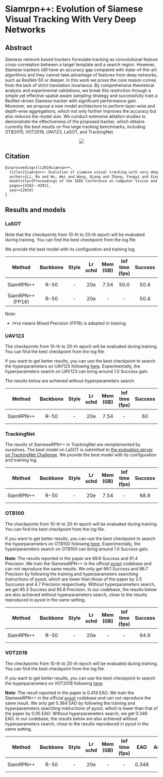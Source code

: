 # Siamrpn++: Evolution of Siamese Visual Tracking With Very Deep Networks

## Abstract

<!-- [ABSTRACT] -->

Siamese network based trackers formulate tracking as convolutional feature cross-correlation between a target template and a search region. However, Siamese trackers still have an accuracy gap compared with state-of-the-art algorithms and they cannot take advantage of features from deep networks, such as ResNet-50 or deeper. In this work we prove the core reason comes from the lack of strict translation invariance. By comprehensive theoretical analysis and experimental validations, we break this restriction through a simple yet effective spatial aware sampling strategy and successfully train a ResNet-driven Siamese tracker with significant performance gain. Moreover, we propose a new model architecture to perform layer-wise and depth-wise aggregations, which not only further improves the accuracy but also reduces the model size. We conduct extensive ablation studies to demonstrate the effectiveness of the proposed tracker, which obtains currently the best results on five large tracking benchmarks, including OTB2015, VOT2018, UAV123, LaSOT, and TrackingNet.

<!-- [IMAGE] -->

<div align="center">
  <img src="https://user-images.githubusercontent.com/34888372/142985529-0a9b4e18-5476-40c6-8abf-7d68aab1e5c9.png"/>
</div>

## Citation

<!-- [ALGORITHM] -->

```latex
@inproceedings{li2019siamrpn++,
  title={Siamrpn++: Evolution of siamese visual tracking with very deep networks},
  author={Li, Bo and Wu, Wei and Wang, Qiang and Zhang, Fangyi and Xing, Junliang and Yan, Junjie},
  booktitle={Proceedings of the IEEE Conference on Computer Vision and Pattern Recognition},
  pages={4282--4291},
  year={2019}
}
```

## Results and models

### LaSOT

Note that the checkpoints from 10-th to 20-th epoch will be evaluated during training. You can find the best checkpoint from the log file.

We provide the best model with its configuration and training log.

|        Method         | Backbone | Style | Lr schd | Mem (GB) | Inf time (fps) | Success | Norm precision | Precision |                                        Config                                        |                                                                                                                                              Download                                                                                                                                              |
| :-------------------: | :------: | :---: | :-----: | :------: | :------------: | :-----: | :------------: | :-------: | :----------------------------------------------------------------------------------: | :------------------------------------------------------------------------------------------------------------------------------------------------------------------------------------------------------------------------------------------------------------------------------------------------: |
|       SiamRPN++       |   R-50   |   -   |   20e   |   7.54   |      50.0      |  50.4   |      59.6      |   49.7    | [config](siamese-rpn_resnet50_8xb28-20e_imagenetvid-imagenetdet-coco_test-lasot.py) | [model](https://download.openmmlab.com/mmtracking/sot/siamese_rpn/siamese_rpn_r50_1x_lasot/siamese_rpn_r50_20e_lasot_20220420_181845-dd0f151e.pth) \| [log](https://download.openmmlab.com/mmtracking/sot/siamese_rpn/siamese_rpn_r50_1x_lasot/siamese_rpn_r50_20e_lasot_20220420_181845.log.json) |
| SiamRPN++ <br> (FP16) |   R-50   |   -   |   20e   |    -     |       -        |  50.4   |      59.6      |   49.2    |                     [config](siamese_rpn_r50_fp16_20e_lasot.py)                      |                                [model](https://download.openmmlab.com/mmtracking/fp16/siamese_rpn_r50_fp16_20e_lasot_20220422_181501-ce30fdfd.pth) \| [log](https://download.openmmlab.com/mmtracking/fp16/siamese_rpn_r50_fp16_20e_lasot_20220422_181501.log.json)                                |

Note:

- `FP16` means Mixed Precision (FP16) is adopted in training.

### UAV123

The checkpoints from 10-th to 20-th epoch will be evaluated during training. You can find the best checkpoint from the log file.

If you want to get better results, you can use the best checkpoint to search the hyperparameters on UAV123 following [here](https://github.com/open-mmlab/mmtracking/blob/master/docs/en/useful_tools_scripts.md#siameserpn-test-time-parameter-search).
Experimentally, the hyperparameters search on UAV123 can bring around 1.0 Success gain.

The results below are achieved without hyperparameters search.

|  Method   | Backbone | Style | Lr schd | Mem (GB) | Inf time (fps) | Success | Norm Precision | Precision |                                        Config                                         |                                                                                                                                                Download                                                                                                                                                |
| :-------: | :------: | :---: | :-----: | :------: | :------------: | :-----: | :------------: | :-------: | :-----------------------------------------------------------------------------------: | :----------------------------------------------------------------------------------------------------------------------------------------------------------------------------------------------------------------------------------------------------------------------------------------------------: |
| SiamRPN++ |   R-50   |   -   |   20e   |   7.54   |       -        |   60    |      77.3      |   80.3    | [config](siamese-rpn_resnet50_8xb28-20e_imagenetvid-imagenetdet-coco_test-uav123.py) | [model](https://download.openmmlab.com/mmtracking/sot/siamese_rpn/siamese_rpn_r50_1x_uav123/siamese_rpn_r50_20e_uav123_20220420_181845-dc2d4831.pth) \| [log](https://download.openmmlab.com/mmtracking/sot/siamese_rpn/siamese_rpn_r50_1x_uav123/siamese_rpn_r50_20e_uav123_20220420_181845.log.json) |

### TrackingNet

The results of SiameseRPN++ in TrackingNet are reimplemented by ourselves. The best model on LaSOT is submitted to [the evaluation server on TrackingNet Challenge](http://eval.tracking-net.org/web/challenges/challenge-page/39/submission). We provide the best model with its configuration and training log.

|  Method   | Backbone | Style | Lr schd | Mem (GB) | Inf time (fps) | Success | Norm precision | Precision |                                           Config                                           |                                                                                                                                              Download                                                                                                                                              |
| :-------: | :------: | :---: | :-----: | :------: | :------------: | :-----: | :------------: | :-------: | :----------------------------------------------------------------------------------------: | :------------------------------------------------------------------------------------------------------------------------------------------------------------------------------------------------------------------------------------------------------------------------------------------------: |
| SiamRPN++ |   R-50   |   -   |   20e   |   7.54   |       -        |  68.8   |      75.9      |   63.2    | [config](siamese-rpn_resnet50_8xb28-20e_imagenetvid-imagenetdet-coco_test-trackingnet.py) | [model](https://download.openmmlab.com/mmtracking/sot/siamese_rpn/siamese_rpn_r50_1x_lasot/siamese_rpn_r50_20e_lasot_20220420_181845-dd0f151e.pth) \| [log](https://download.openmmlab.com/mmtracking/sot/siamese_rpn/siamese_rpn_r50_1x_lasot/siamese_rpn_r50_20e_lasot_20220420_181845.log.json) |

### OTB100

The checkpoints from 10-th to 20-th epoch will be evaluated during training. You can find the best checkpoint from the log file.

If you want to get better results, you can use the best checkpoint to search the hyperparameters on OTB100 following [here](https://github.com/open-mmlab/mmtracking/blob/master/docs/en/useful_tools_scripts.md#siameserpn-test-time-parameter-search). Experimentally, the hyperparameters search on OTB100 can bring around 1.0 Success gain.

**Note:** The results reported in the paper are 69.6 Success and 91.4 Precision. We train the SiameseRPN++ in the official [pysot](https://github.com/STVIR/pysot) codebase and can not reproduce the same results. We only get 66.1 Success and 86.7 Precision by following the training and hyperparameters searching instructions of pysot, which are lower than those of the paper by 3.5 Succuess and 4.7 Precision respectively. Without hyperparameters search, we get 65.3 Success and 85.8 Precision. In our codebase, the results below are also achieved without hyperparameters search, close to the results reproduced in pysot in the same setting.

|  Method   | Backbone | Style | Lr schd | Mem (GB) | Inf time (fps) | Success | Norm Precision | Precision |                                        Config                                         |                                                                                                                                                Download                                                                                                                                                |
| :-------: | :------: | :---: | :-----: | :------: | :------------: | :-----: | :------------: | :-------: | :-----------------------------------------------------------------------------------: | :----------------------------------------------------------------------------------------------------------------------------------------------------------------------------------------------------------------------------------------------------------------------------------------------------: |
| SiamRPN++ |   R-50   |   -   |   20e   |    -     |       -        |  64.9   |      82.4      |   86.3    | [config](siamese-rpn_resnet50_8x16bs-20e_imagenetvid-imagenetdet-coco_test-otb100.py) | [model](https://download.openmmlab.com/mmtracking/sot/siamese_rpn/siamese_rpn_r50_1x_otb100/siamese_rpn_r50_20e_otb100_20220421_144232-6b8f1730.pth) \| [log](https://download.openmmlab.com/mmtracking/sot/siamese_rpn/siamese_rpn_r50_1x_otb100/siamese_rpn_r50_20e_otb100_20220421_144232.log.json) |

### VOT2018

The checkpoints from 10-th to 20-th epoch will be evaluated during training. You can find the best checkpoint from the log file.

If you want to get better results, you can use the best checkpoint to search the hyperparameters on VOT2018 following [here](https://github.com/open-mmlab/mmtracking/blob/master/docs/en/useful_tools_scripts.md#siameserpn-test-time-parameter-search).

**Note:** The result reported in the paper is 0.414 EAO. We train the SiameseRPN++ in the official [pysot](https://github.com/STVIR/pysot) codebase and can not reproduce the same result. We only get 0.364 EAO by following the training and hyperparameters searching instructions of pysot, which is lower than that of the paper by 0.05 EAO. Without hyperparameters search, we get 0.346 EAO. In our codebase, the results below are also achieved without hyperparameters search, close to the results reproduced in pysot in the same setting.

|  Method   | Backbone | Style | Lr schd | Mem (GB) | Inf time (fps) |  EAO  | Accuracy | Robustness |                                         Config                                         |                                                                                                                                                  Download                                                                                                                                                  |
| :-------: | :------: | :---: | :-----: | :------: | :------------: | :---: | :------: | :--------: | :------------------------------------------------------------------------------------: | :--------------------------------------------------------------------------------------------------------------------------------------------------------------------------------------------------------------------------------------------------------------------------------------------------------: |
| SiamRPN++ |   R-50   |   -   |   20e   |    -     |       -        | 0.348 |  0.588   |   0.295    | [config](siamese-rpn_resnet50_8xb28-20e_imagenetvid-imagenetdet-coco_test-vot2018.py) | [model](https://download.openmmlab.com/mmtracking/sot/siamese_rpn/siamese_rpn_r50_1x_vot2018/siamese_rpn_r50_20e_vot2018_20220420_181845-1111f25e.pth) \| [log](https://download.openmmlab.com/mmtracking/sot/siamese_rpn/siamese_rpn_r50_1x_vot2018/siamese_rpn_r50_20e_vot2018_20220420_181845.log.json) |
